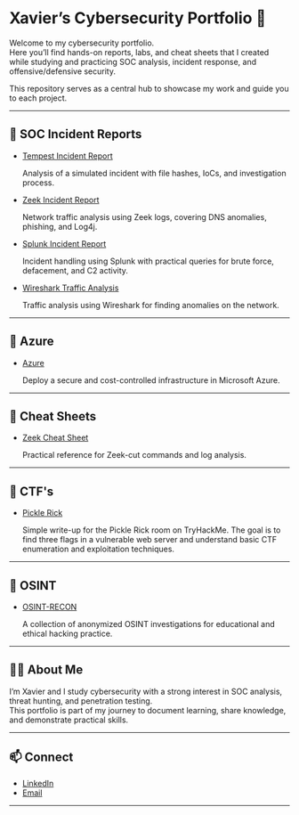 # Xavier’s Cybersecurity Portfolio 🔐

Welcome to my cybersecurity portfolio.  
Here you’ll find hands-on reports, labs, and cheat sheets that I created while studying and practicing SOC analysis, incident response, and offensive/defensive security.  

This repository serves as a central hub to showcase my work and guide you to each project.

---

## 📂 SOC Incident Reports
- [Tempest Incident Report](https://github.com/7xm7/soc-incident-report-tempest)  

  Analysis of a simulated incident with file hashes, IoCs, and investigation process.  

- [Zeek Incident Report](https://github.com/7xm7/soc-incident-report-zeek)  

  Network traffic analysis using Zeek logs, covering DNS anomalies, phishing, and Log4j.  

- [Splunk Incident Report](https://github.com/7xm7/soc-incident-report-splunk)  

  Incident handling using Splunk with practical queries for brute force, defacement, and C2 activity.  

- [Wireshark Traffic Analysis](https://github.com/7xm7/soc-wireshark-traffic-analysis)

  Traffic analysis using Wireshark for finding anomalies on the network. 

---

## 📂 Azure 
- [Azure](https://github.com/7xm7/azure-secure-infrastucture-lab)

  Deploy a secure and cost-controlled infrastructure in Microsoft Azure.

---

## 📂 Cheat Sheets
- [Zeek Cheat Sheet](https://github.com/7xm7/zeek-cheatsheet)  

   Practical reference for Zeek-cut commands and log analysis.  

---

## 📂 CTF's
- [Pickle Rick](https://github.com/7xm7/pickle-rick-ctf)  

  Simple write-up for the Pickle Rick room on TryHackMe. The goal is to find three flags in a vulnerable web server and understand basic CTF enumeration and exploitation techniques.

---

## 📂 OSINT
- [OSINT-RECON](https://github.com/7xm7/osint-recon)

  A collection of anonymized OSINT investigations for educational and ethical hacking practice.

---

## 🧑‍💻 About Me
I’m Xavier and I study cybersecurity with a strong interest in SOC analysis, threat hunting, and penetration testing.  
This portfolio is part of my journey to document learning, share knowledge, and demonstrate practical skills.  

---

## 📫 Connect
- [LinkedIn](https://www.linkedin.com/in/xaviermota7)
- [Email](xaviermota7@gmail,com)

---
